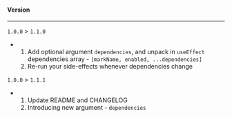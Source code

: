####  Version  
--- 

`1.0.0` > `1.1.0` 

- 1. Add optional argument `dependencies`, and unpack in `useEffect` dependencies array - `[markName, enabled, ...dependencies]`
    2. Re-run your side-effects whenever dependencies change 

`1.0.0` > `1.1.1`  

- 1. Update README and CHANGELOG 
    2. Introducing new argument - `dependencies`
